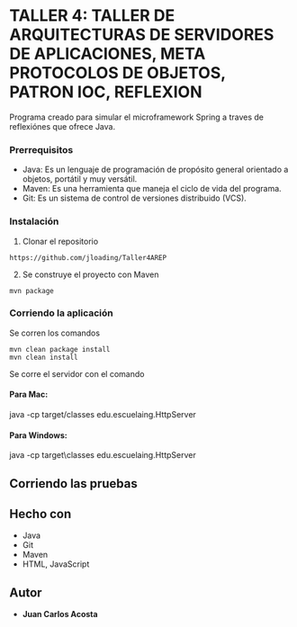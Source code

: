 # TALLER 4: TALLER DE ARQUITECTURAS DE SERVIDORES DE APLICACIONES, META PROTOCOLOS DE OBJETOS, PATRON IOC, REFLEXION

Programa creado para simular el microframework Spring a traves de reflexiónes que ofrece Java.

### Prerrequisitos

- Java: Es un lenguaje de programación de propósito general orientado a objetos, portátil y muy versátil.
- Maven: Es una herramienta que maneja el ciclo de vida del programa.
- Git: Es un sistema de control de versiones distribuido (VCS).

### Instalación

1. Clonar el repositorio

```
https://github.com/jloading/Taller4AREP
```

2. Se construye el proyecto con Maven

```
mvn package
```

### Corriendo la aplicación

Se corren los comandos
```
mvn clean package install
mvn clean install
```

Se corre el servidor con el comando
#### Para Mac:
java -cp target/classes edu.escuelaing.HttpServer

#### Para Windows:
java -cp target\classes edu.escuelaing.HttpServer

## Corriendo las pruebas


## Hecho con

* Java
* Git
* Maven
* HTML, JavaScript

## Autor

* **Juan Carlos Acosta**

